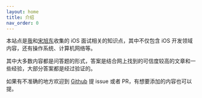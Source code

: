 ```yaml
---
layout: home
title: 介绍
nav_order: 0
---
```


本站点是[我](https://github.com/jacob-sheldon)和[宋旭东](https://github.com/desmond-016)收集的 iOS 面试相关的知识点，其中不仅包含 iOS 开发领域内容，还有操作系统、计算机网络等。

其中大多数内容都是问答题的形式，答案是结合网上找到的可信度较高的文章和一些经验，大部分答案都是经过验证的。

如果有不准确的地方欢迎到 [Github](https://github.com/jacob-sheldon/ios-interview-qa) 提 issue 或者 PR，有想要添加的内容也可以提。
